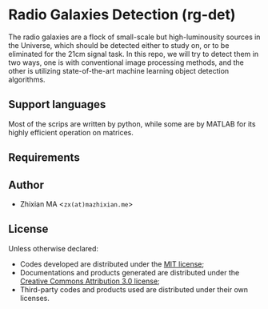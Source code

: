 # Radio Galaxies Detection (rg-det)
The radio galaxies are a flock of small-scale but high-luminousity sources in the Universe, which should be detected either to study on, or to be eliminated for the 21cm signal task. In this repo, we will try to detect them in two ways, one is with conventional image processing methods, and the other is utilizing state-of-the-art machine learning object detection algorithms.

## Support languages
Most of the scrips are written by python, while some are by MATLAB for its highly efficient operation on matrices.

## Requirements
<TODO>

## Author
- Zhixian MA <`zx(at)mazhixian.me`>

## License
Unless otherwise declared:

- Codes developed are distributed under the [MIT license](https://opensource.org/licenses/mit-license.php);
- Documentations and products generated are distributed under the [Creative Commons Attribution 3.0 license](https://creativecommons.org/licenses/by/3.0/us/deed.en_US);
- Third-party codes and products used are distributed under their own licenses. 
